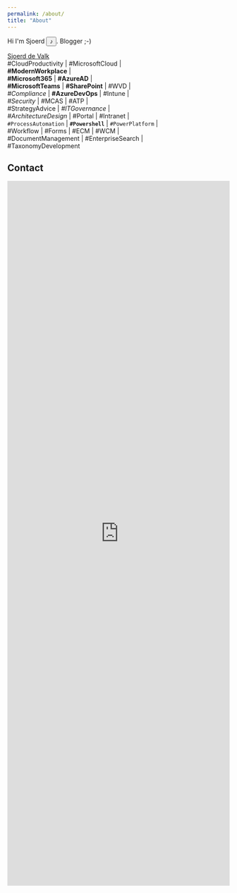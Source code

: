 ```yaml
---
permalink: /about/
title: "About"
---
```

<script>
  // This demo is licensed under the GNU GPL.
</script>
<script type="text/javascript" src="../assets/js/mespeak/mespeak.js"></script>
<script type="text/javascript">
  meSpeak.loadVoice("nl.json");

  function loadVoice(id) {
    var fname="nl.json";
    meSpeak.loadVoice(fname, voiceLoaded);
  }

  function voiceLoaded(success, message) {
    if (success) {
      console.log("Voice loaded: "+message+".");
    }
    else {
      console.log("Failed to load a voice: "+message);
    }
  }
</script>

Hi I'm <phoneme alphabet="ipa" ph="/ʃuɝd/ ">Sjoerd</phoneme> <input type="button" value="&sung;" onclick="javascript:meSpeak.speak('Sjoerd', { amplitude: 100, wordgap: 0, pitch: 65, speed: 150, variant: 'f3' });return false" />. Blogger ;-)

<script type="text/javascript" src="https://platform.linkedin.com/badges/js/profile.js" async defer></script>
<div>
  <div class="LI-profile-badge"  data-version="v1" data-size="large" data-locale="en_US" data-type="horizontal" data-theme="light" data-vanity="f4lc0n99" style="float:left;padding-right:5px"><a class="LI-simple-link" href='https://nl.linkedin.com/in/f4lc0n99?trk=profile-badge'>Sjoerd de Valk</a></div>
</div>
<br />
<div>
  <div style="font-size:14px">#CloudProductivity | #MicrosoftCloud |<br />
  <b>#ModernWorkplace</b> |<br />
  <b>#Microsoft365</b> | <b>#AzureAD</b> | <br />
  <b>#MicrosoftTeams</b> | <b>#SharePoint</b> | #WVD |<br />
  <i>#Compliance</i> | <b>#AzureDevOps</b> | #Intune |<br />
  <i>#Security</i> | #MCAS | #ATP |<br />
  #StrategyAdvice | <i>#ITGovernance</i> |<br />
  <i>#ArchitectureDesign</i> | #Portal | #Intranet |<br />
  <code>#ProcessAutomation</code> | <b><code>#Powershell</code></b> | <code>#PowerPlatform</code> |<br />
  #Workflow | #Forms | #ECM | #WCM |<br />
  #DocumentManagement | #EnterpriseSearch |<br />
  #TaxonomyDevelopment
  </div>
</div>

## Contact

<iframe width="640px" height= "1600px" src= "https://forms.office.com/Pages/ResponsePage.aspx?id=vVTHTeAeAE2wQRe4E6FMlLe47WXza1JOmKh_ct23R4xUM1hOSjJRQ1I2QzhJUEozMDg1RFBKTkNGOS4u&embed=true" frameborder= "0" marginwidth= "0" marginheight= "0" style= "border: none; max-width:100%" allowfullscreen webkitallowfullscreen mozallowfullscreen msallowfullscreen> </iframe>
